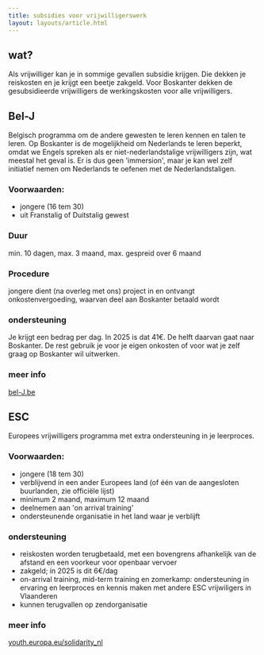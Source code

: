 ```yaml
---
title: subsidies voor vrijwilligerswerk
layout: layouts/article.html
---
```

## wat?
Als vrijwilliger kan je in sommige gevallen subsidie krijgen. Die dekken je reiskosten en je krijgt een beetje zakgeld. Voor Boskanter dekken de gesubsidieerde vrijwilligers de werkingskosten voor alle vrijwilligers.
## Bel-J
Belgisch programma om de andere gewesten te leren kennen en talen te leren. Op Boskanter is de mogelijkheid om Nederlands te leren beperkt, omdat we Engels spreken als er niet-nederlandstalige vrijwilligers zijn, wat meestal het geval is. Er is dus geen 'immersion', maar je kan wel zelf initiatief nemen om Nederlands te oefenen met de Nederlandstaligen.
### Voorwaarden:
- jongere (16 tem 30)
- uit Franstalig of Duitstalig gewest
### Duur
min. 10 dagen, max. 3 maand, max. gespreid over 6 maand
### Procedure
jongere dient (na overleg met ons) project in en ontvangt onkostenvergoeding, waarvan deel aan Boskanter betaald wordt
### ondersteuning
Je krijgt een bedrag per dag. In 2025 is dat 41€. De helft daarvan gaat naar Boskanter. De rest gebruik je voor je eigen onkosten of voor wat je zelf graag op Boskanter wil uitwerken.
### meer info
[bel-J.be](https://bel-J.be)
## ESC
Europees vrijwilligers programma met extra ondersteuning in je leerproces.
### Voorwaarden:
- jongere (18 tem 30)
- verblijvend in een ander Europees land (of één van de aangesloten buurlanden, zie officiële lijst)
- minimum 2 maand, maximum 12 maand
- deelnemen aan 'on arrival training'
- ondersteunende organisatie in het land waar je verblijft
### ondersteuning
- reiskosten worden terugbetaald, met een bovengrens afhankelijk van de afstand en een voorkeur voor openbaar vervoer
- zakgeld; in 2025 is dit 6€/dag
- on-arrival training, mid-term training en zomerkamp: ondersteuning in ervaring en leerproces en kennis maken met andere ESC vrijwiligers in Vlaanderen
- kunnen terugvallen op zendorganisatie
### meer info
[youth.europa.eu/solidarity_nl](https://youth.europa.eu/solidarity_nl)
